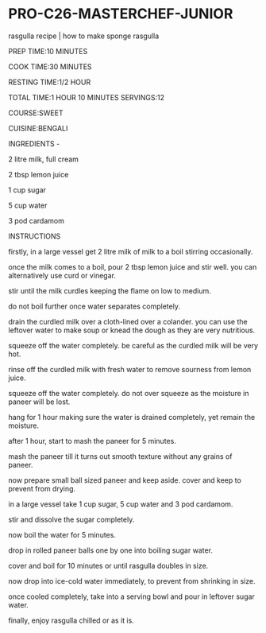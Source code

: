 # PRO-C26-MASTERCHEF-JUNIOR

rasgulla recipe | how to make sponge rasgulla

PREP TIME:10 MINUTES

 COOK TIME:30 MINUTES
 
RESTING TIME:1/2 HOUR

 TOTAL TIME:1 HOUR 10 MINUTES
 SERVINGS:12
 
 COURSE:SWEET
 
 CUISINE:BENGALI
 
 
 INGREDIENTS -

2 litre milk, full cream

2 tbsp lemon juice

1 cup sugar

5 cup water

3 pod cardamom


INSTRUCTIONS

firstly, in a large vessel get 2 litre milk of milk to a boil stirring occasionally.

once the milk comes to a boil, pour 2 tbsp lemon juice and stir well. you can alternatively use curd or vinegar.

stir until the milk curdles keeping the flame on low to medium.

do not boil further once water separates completely.

drain the curdled milk over a cloth-lined over a colander. you can use the leftover water to make soup or knead the dough as they are very nutritious.

squeeze off the water completely. be careful as the curdled milk will be very hot.

rinse off the curdled milk with fresh water to remove sourness from lemon juice.

squeeze off the water completely. do not over squeeze as the moisture in paneer will be lost.

hang for 1 hour making sure the water is drained completely, yet remain the moisture.

after 1 hour, start to mash the paneer for 5 minutes.

mash the paneer till it turns out smooth texture without any grains of paneer.

now prepare small ball sized paneer and keep aside. cover and keep to prevent from drying.

in a large vessel take 1 cup sugar, 5 cup water and 3 pod cardamom.

stir and dissolve the sugar completely.

now boil the water for 5 minutes.

drop in rolled paneer balls one by one into boiling sugar water.

cover and boil for 10 minutes or until rasgulla doubles in size.

now drop into ice-cold water immediately, to prevent from shrinking in size.

once cooled completely, take into a serving bowl and pour in leftover sugar water.

finally, enjoy rasgulla chilled or as it is.
